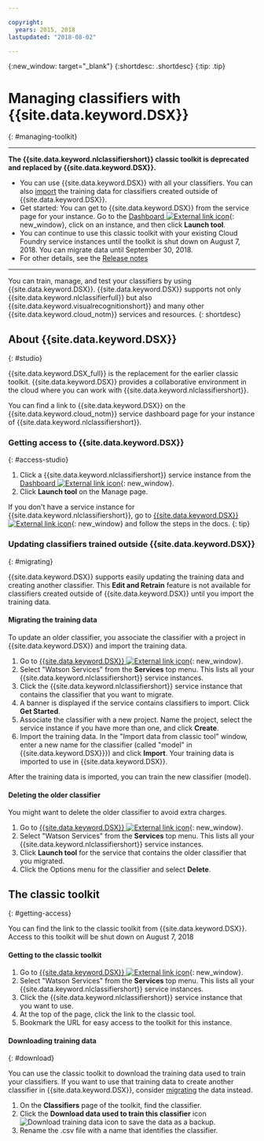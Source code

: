 ```yaml
---

copyright:
  years: 2015, 2018
lastupdated: "2018-08-02"

---
```


{:new_window: target="_blank"}
{:shortdesc: .shortdesc}
{:tip: .tip}

<!-- Link definitions -->

[cloud-dashboard-watson]: https://console.{DomainName}/dashboard/apps?category=watson
[watson-studio-reg]: https://dataplatform.ibm.com/registration/stepone?context=wdp

# Managing classifiers with {{site.data.keyword.DSX}}
{: #managing-toolkit}

---

**The {{site.data.keyword.nlclassifiershort}} classic toolkit is deprecated and replaced by {{site.data.keyword.DSX}}.**

- You can use {{site.data.keyword.DSX}} with all your classifiers. You can also [import](#migrating) the training data for classifiers created outside of {{site.data.keyword.DSX}}.
- Get started: You can get to {{site.data.keyword.DSX}} from the service page for your instance. Go to the [Dashboard ![External link icon](../../icons/launch-glyph.svg "External link icon")][cloud-dashboard-watson]{: new_window}, click on an instance, and then click **Launch tool**.
- You can continue to use this classic toolkit with your existing Cloud Foundry service instances until the toolkit is shut down on August 7, 2018. You can migrate data until September 30, 2018.
- For other details, see the [Release notes](/docs/services/natural-language-classifier/release-notes.html#06july2018)

---

You can train, manage, and test your classifiers by using {{site.data.keyword.DSX}}. {{site.data.keyword.DSX}} supports not only {{site.data.keyword.nlclassifierfull}} but also {{site.data.keyword.visualrecognitionshort}} and many other {{site.data.keyword.cloud_notm}} services and resources.
{: shortdesc}

## About {{site.data.keyword.DSX}}
{: #studio}

{{site.data.keyword.DSX_full}} is the replacement for the earlier classic toolkit. {{site.data.keyword.DSX}} provides a collaborative environment in the cloud where you can work with {{site.data.keyword.nlclassifiershort}}.

You can find a link to {{site.data.keyword.DSX}} on the {{site.data.keyword.cloud_notm}} service dashboard page for your instance of {{site.data.keyword.nlclassifiershort}}.

### Getting access to {{site.data.keyword.DSX}}
{: #access-studio}

1.  Click a {{site.data.keyword.nlclassifiershort}} service instance from the [Dashboard ![External link icon](../../icons/launch-glyph.svg "External link icon")][cloud-dashboard-watson]{: new_window}.
1.  Click **Launch tool** on the Manage page.

If you don't have a service instance for {{site.data.keyword.nlclassifiershort}}, go to  [{{site.data.keyword.DSX}} ![External link icon](../../icons/launch-glyph.svg "External link icon")][watson-studio-reg]{: new_window} and follow the steps in the docs.
{: tip}

### Updating classifiers trained outside {{site.data.keyword.DSX}}
{: #migrating}

{{site.data.keyword.DSX}} supports easily updating the training data and creating another classifier. This **Edit and Retrain** feature is not available for classifiers created outside of {{site.data.keyword.DSX}} until you import the training data.

#### Migrating the training data
To update an older classifier, you associate the classifier with a project in {{site.data.keyword.DSX}} and import the training data.

1.  Go to [{{site.data.keyword.DSX}} ![External link icon](../../icons/launch-glyph.svg "External link icon")][watson-studio-reg]{: new_window}.
1.  Select "Watson Services" from the **Services** top menu. This lists all your {{site.data.keyword.nlclassifiershort}} service instances.
1.  Click the {{site.data.keyword.nlclassifiershort}} service instance that contains the classifier that you want to migrate.
1.  A banner is displayed if the service contains classifiers to import. Click **Get Started**.
1.  Associate the classifier with a new project. Name the project, select the service instance if you have more than one, and click **Create**.
1.  Import the training data. In the "Import data from classic tool" window, enter a new name for the classifier (called "model" in {{site.data.keyword.DSX}}}) and click **Import**. Your training data is imported to use in {{site.data.keyword.DSX}}.

After the training data is imported, you can train the new classifier (model).

#### Deleting the older classifier
You might want to delete the older classifier to avoid extra charges.

1.  Go to [{{site.data.keyword.DSX}} ![External link icon](../../icons/launch-glyph.svg "External link icon")][watson-studio-reg]{: new_window}.
1.  Select "Watson Services" from the **Services** top menu. This lists all your {{site.data.keyword.nlclassifiershort}} service instances.
1.  Click **Launch tool** for the service that contains the older classifier that you migrated.
1.  Click the Options menu for the classifier and select **Delete**.

## The classic toolkit
{: #getting-access}

You can find the link to the classic toolkit from {{site.data.keyword.DSX}}. Access to this toolkit will be shut down on August 7, 2018

#### Getting to the classic toolkit

1.  Go to [{{site.data.keyword.DSX}} ![External link icon](../../icons/launch-glyph.svg "External link icon")][watson-studio-reg]{: new_window}.
1.  Select "Watson Services" from the **Services** top menu. This lists all your {{site.data.keyword.nlclassifiershort}} service instances.
1.  Click the {{site.data.keyword.nlclassifiershort}} service instance that you want to use.
1.  At the top of the page, click the link to the classic tool.
1.  Bookmark the URL for easy access to the toolkit for this instance.

#### Downloading training data
{: #download}

You can use the classic toolkit to download the training data used to train your classifiers. If you want to use that training data to create another classifier in {{site.data.keyword.DSX}}, consider [migrating](#migrating) the data instead.

1.  On the **Classifiers** page of the toolkit, find the classifier.
1.  Click the **Download data used to train this classifier** icon ![Download training data icon](images/download-training-data.png) to save the data as a backup.
1.  Rename the .csv file with a name that identifies the classifier.